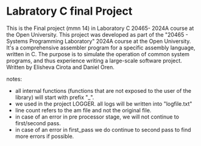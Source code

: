 # Labratory C final Project 
This is the Final project (mmn 14) in Laboratory C 20465- 2024A course at the Open University. This project was developed as part of the "20465 - Systems Programming Laboratory" 2024A course at the Open University. It's a comprehensive assembler program for a specific assembly language, written in C. The purpose is to simulate the operation of common system programs, and thus experience writing a large-scale software project.
Written by Elisheva Cirota and Daniel Oren.

notes:
- all internal functions (functions that are not exposed to the user of the library) will start with prefix "_".
- we used in the project LOGGER. all logs will be written into "logfile.txt"
- line count refers to the am file and not the original file.
- in case of an error in pre processor stage, we will not continue to first/second pass.
- in case of an error in first_pass we do continue to second pass to find more errors if possible.


